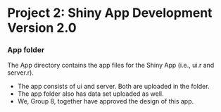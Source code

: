 # Project 2: Shiny App Development Version 2.0
### App folder

The App directory contains the app files for the Shiny App (i.e., ui.r and server.r). 

- The app consists of ui and server. Both are uploaded in the folder.
- The app folder also has data set uploaded as well.
- We, Group 8, together have approved the design of this app.

